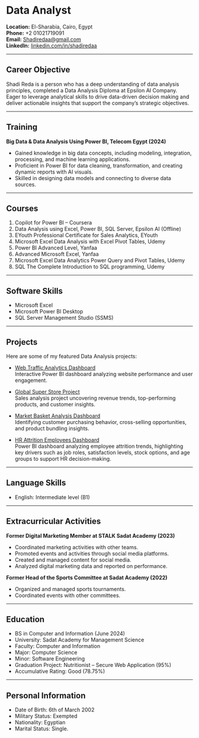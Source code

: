 # Data Analyst

**Location:** El-Sharabia, Cairo, Egypt  
**Phone:** +2 01021719091  
**Email:** Shadiredaa@gmail.com  
**LinkedIn:** [linkedin.com/in/shadiredaa](https://www.linkedin.com/in/shadiredaa)  

---

## Career Objective  
Shadi Reda is a person who has a deep understanding of data analysis principles, completed a Data Analysis Diploma at Epsilon AI Company. Eager to leverage analytical skills to drive data-driven decision making and deliver actionable insights that support the company’s strategic objectives.  

---

## Training  
**Big Data & Data Analysis Using Power BI, Telecom Egypt (2024)**  
- Gained knowledge in big data concepts, including modeling, integration, processing, and machine learning applications.  
- Proficient in Power BI for data cleaning, transformation, and creating dynamic reports with AI visuals.  
- Skilled in designing data models and connecting to diverse data sources.  

---

## Courses  
1. Copilot for Power BI – Coursera  
2. Data Analysis using Excel, Power BI, SQL Server, Epsilon AI (Offline)  
3. EYouth Professional Certificate for Sales Analytics, EYouth  
4. Microsoft Excel Data Analysis with Excel Pivot Tables, Udemy  
5. Power BI Advanced Level, Yanfaa  
6. Advanced Microsoft Excel, Yanfaa  
7. Microsoft Excel Data Analytics Power Query and Pivot Tables, Udemy  
8. SQL The Complete Introduction to SQL programming, Udemy  

---

## Software Skills  
- Microsoft Excel  
- Microsoft Power BI Desktop  
- SQL Server Management Studio (SSMS)  

---

##  Projects

Here are some of my featured Data Analysis projects:

- [Web Traffic Analytics Dashboard](https://github.com/Shadi-redaa/WebTraffic-Analytics-Dashboard)  
  Interactive Power BI dashboard analyzing website performance and user engagement.

- [Global Super Store Project](https://github.com/Shadi-redaa/Global-super-store-project)  
  Sales analysis project uncovering revenue trends, top-performing products, and customer insights.

- [Market Basket Analysis Dashboard](https://github.com/Shadi-redaa/Market-Basket-Analysis-Dashboard)  
  Identifying customer purchasing behavior, cross-selling opportunities, and product bundling insights.

- [HR Attrition Employees Dashboard](https://github.com/Shadi-redaa/HR-Attrition-Employees-Dashboard)  
  Power BI dashboard analyzing employee attrition trends, highlighting key drivers such as job roles, satisfaction levels, stock options, and age groups to support HR decision-making.
---

## Language Skills  
- English: Intermediate level (B1)  

---

## Extracurricular Activities  

**Former Digital Marketing Member at STALK Sadat Academy (2023)**  
- Coordinated marketing activities with other teams.  
- Promoted events and activities through social media platforms.  
- Created and managed content for social media.  
- Analyzed digital marketing data and reported on performance.  

**Former Head of the Sports Committee at Sadat Academy (2022)**  
- Organized and managed sports tournaments.  
- Coordinated events with other committees.  

---

## Education  
- BS in Computer and Information (June 2024)  
- University: Sadat Academy for Management Science  
- Faculty: Computer and Information  
- Major: Computer Science  
- Minor: Software Engineering  
- Graduation Project: Nutritionist – Secure Web Application (95%)  
- Accumulative Rating: Good (78.75%)  

---

## Personal Information  
- Date of Birth: 6th of March 2002  
- Military Status: Exempted  
- Nationality: Egyptian
- Marital Status: Single. 
